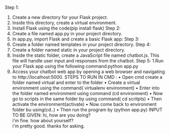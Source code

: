 
Step 1: 
1. Create a new directory for your Flask project.
 2. Inside this directory, create a virtual environment.	
3. Install Flask using the code(pip install flask)
Step 2:
1. Create a file named app.py in your project directory.
2. In app.py, import Flask and create a basic Flask app:
Step 3:
1. Create a folder named templates in your project directory.
Step 4: 
1. Create a folder named static in your project directory.
2. Inside the static folder, create a JavaScript file named chatbot.js. This file will  handle user input and responses from the chatbot.
Step 5: 
1.Run your Flask app using the following command:python app.py
2. Access your chatbot web app by opening a web browser and navigating to http://localhost:5000.
STEPS TO RUN IN CMD :
•	Open cmd create a folder named virtual and enter to the folder
•	Create a virtual environment using the command( virtualenv environment)
•	Enter into the folder named environment using command (cd environment)
•	Now go to scripts in the same folder by using command( cd scritpts)
•	Then activate the environment(activate)
•	Now come back to environment folder bu using(cd..)
•	Then run the program by (python app.py)
INPUT TO BE GIVEN:
hi, how are you doing?	
i'm fine. how about yourself?	
i'm pretty good. thanks for asking.
